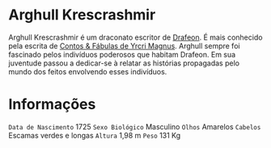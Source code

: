 <!-- TITLE: Arghull Krescrashmir -->
<!-- SUBTITLE: Visão geral sobre Arghull Krescrashmir -->

# Arghull Krescrashmir
Arghull Krescrashmir é um draconato escritor de [Drafeon](http://localhost/lugares/plano-material/drafeon#drafeon). É mais conhecido pela escrita de [Contos & Fábulas de Yrcri Magnus](http://localhost/documentos/contos-fabulas-de-yrcri-magnus#contos-fabulas-de-yrcri-magnus). Arghull sempre foi fascinado pelos indivíduos poderosos que habitam Drafeon. Em sua juventude passou a dedicar-se à relatar as histórias propagadas pelo mundo dos feitos envolvendo esses indivíduos.

# Informações
`Data de Nascimento` 1725
`Sexo Biológico` Masculino
`Olhos` Amarelos
`Cabelos` Escamas verdes e longas
`Altura` 1,98 m
`Peso` 131 Kg

